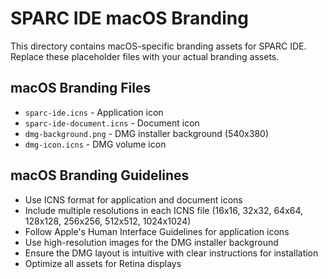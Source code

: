 # SPARC IDE macOS Branding

This directory contains macOS-specific branding assets for SPARC IDE. Replace these placeholder files with your actual branding assets.

## macOS Branding Files

- `sparc-ide.icns` - Application icon
- `sparc-ide-document.icns` - Document icon
- `dmg-background.png` - DMG installer background (540x380)
- `dmg-icon.icns` - DMG volume icon

## macOS Branding Guidelines

- Use ICNS format for application and document icons
- Include multiple resolutions in each ICNS file (16x16, 32x32, 64x64, 128x128, 256x256, 512x512, 1024x1024)
- Follow Apple's Human Interface Guidelines for application icons
- Use high-resolution images for the DMG installer background
- Ensure the DMG layout is intuitive with clear instructions for installation
- Optimize all assets for Retina displays